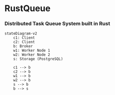 # RustQueue
### Distributed Task Queue System built in Rust
```mermaid
stateDiagram-v2
    c1: Client
    c2: Client
    b: Broker
    w1: Worker Node 1
    w2: Worker Node 2
    s: Storage (PostgreSQL)
    
    c1 --> b
    c2 --> b
    w1 --> b
    w2 --> b
    s --> b
    b --> s
```